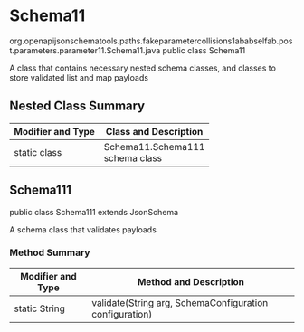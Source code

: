 # Schema11
org.openapijsonschematools.paths.fakeparametercollisions1ababselfab.post.parameters.parameter11.Schema11.java
public class Schema11

A class that contains necessary nested schema classes, and classes to store validated list and map payloads

## Nested Class Summary
| Modifier and Type | Class and Description |
| ----------------- | ---------------------- |
| static class | Schema11.Schema111<br> schema class |

## Schema111
public class Schema111
extends JsonSchema

A schema class that validates payloads

### Method Summary
| Modifier and Type | Method and Description |
| ----------------- | ---------------------- |
| static String | validate(String arg, SchemaConfiguration configuration) |
